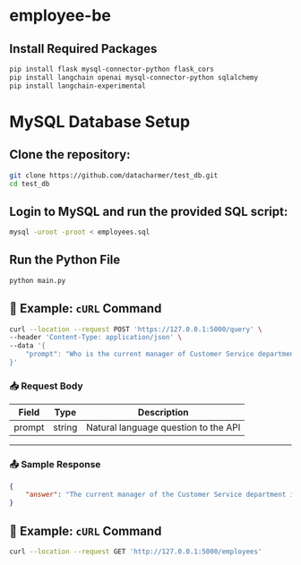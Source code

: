 # employee-be

## Install Required Packages

```bash
pip install flask mysql-connector-python flask_cors
pip install langchain openai mysql-connector-python sqlalchemy
pip install langchain-experimental
```

# MySQL Database Setup

## Clone the repository:

```bash
git clone https://github.com/datacharmer/test_db.git
cd test_db
```

## **Login to MySQL** and run the provided SQL script:

```bash
mysql -uroot -proot < employees.sql
```


## Run the Python File

```bash
python main.py
```

## 🧪 Example: `cURL` Command

```bash
curl --location --request POST 'https://127.0.0.1:5000/query' \
--header 'Content-Type: application/json' \
--data '{
    "prompt": "Who is the current manager of Customer Service department ?"
}'
```
### 📥 Request Body

| Field  | Type   | Description                          |
| ------ | ------ | ------------------------------------ |
| prompt | string | Natural language question to the API |

---

### 📤 Sample Response

```json
{
    "answer": "The current manager of the Customer Service department is Jane Doe."
}
```

## 🧪 Example: `cURL` Command

```bash
curl --location --request GET 'http://127.0.0.1:5000/employees'
```
